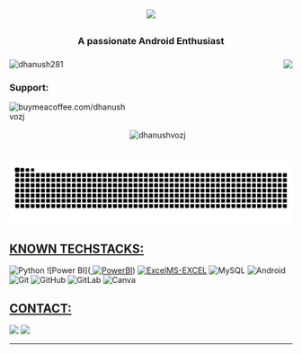 <h1 align="center">
    <img src="https://readme-typing-svg.herokuapp.com/?font=Righteous&size=35&center=true&vCenter=true&width=500&height=70&duration=4000&lines=Hi+There!+👋;+I'm+Dhanush;" />
</h1>

<h3 align="center">A passionate Android Enthusiast </h3>

###

<img align="right" height="150" src="https://i.giphy.com/media/v1.Y2lkPTc5MGI3NjExcW50MGxlNmtyZHZzeG96YXV0NWQ0MHFnNHNjdWw3Y2MyMnplMGhrciZlcD12MV9pbnRlcm5hbF9naWZfYnlfaWQmY3Q9Zw/zkNBtlymM6zX4DndrU/giphy.gif"  />

###

<p align="left"> <img src="https://komarev.com/ghpvc/?username=dhanush281w&label=Profile%20views&color=0e75b6&style=flat" alt="dhanush281" /> </p>

<h3 align="left">Support:</h3>
<p><a href="https://www.buymeacoffee.com/dhanushvozj"> <img align="left" src="https://cdn.buymeacoffee.com/buttons/v2/default-yellow.png" height="50" width="210" alt="buymeacoffee.com/dhanushvozj" /></a></p><br><br>


<p>&nbsp;<img align="center" src="https://github-readme-stats.vercel.app/api?username=dhanush281&show_icons=true&locale=en" alt="dhanushvozj" /></p>

###

<br clear="both">

<img src="https://raw.githubusercontent.com/dhanush281/dhanush281/output/snake.svg" alt="Snake animation" />

###

<h2><u>KNOWN TECHSTACKS:</u></h2>

![Python](https://img.shields.io/badge/Python-000000?style=for-the-badge&logo=python&logoColor=yellow)
  ![Power BI](<a href="https://www.microsoft.com/en-us/power-platform/products/power-bi" target="_blank" rel="noreferrer"> <img src="https://github.com/microsoft/PowerBI-Icons/blob/2bf1c982fb24528eee1559a96a25eb534c175cfd/SVG/Power-BI.svg" alt="PowerBI" width="40" height="40"/></a>)
  <a href="https://www.microsoft.com/en-us/microsoft-365/excel" target="_blank" rel="noreferrer"><img src="https://img.icons8.com/color/48/000000/ms-excel.png" alt="Excel" width="40" height="40"/>MS-EXCEL</a>
![MySQL](https://img.shields.io/badge/mysql-000000?style=for-the-badge&logo=mysql&logoColor=FCFF00)
![Android](https://img.shields.io/badge/AOSP-000000?style=for-the-badge&logo=android&logoColor=34A853)
![Git](https://img.shields.io/badge/git-000000?style=for-the-badge&logo=git&logoColor=%23F05032)
![GitHub](https://img.shields.io/badge/github-000000?style=for-the-badge&logo=github&logoColor=FFFFFF)
![GitLab](https://img.shields.io/badge/gitlab-000000?style=for-the-badge&logo=gitlab&logoColor=%23FC6D26)
![Canva](https://img.shields.io/badge/canva-000000?style=for-the-badge&logo=canva&logoColor=%2300C4CC)

<h2><u>CONTACT:</u></h2>

<a href="https://t.me/solocaptainblaze"><img src="https://img.shields.io/badge/Telegram-000000?style=for-the-badge&logo=telegram&logoColor=2CA5E0"/></a>
<a href="https://dhanush3699@gmail.com"><img src="https://img.shields.io/badge/Gmail-000000?style=for-the-badge&logo=gmail&logoColor=D14836"/></a>

---
